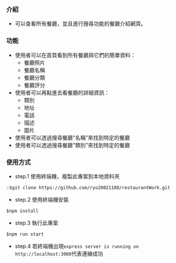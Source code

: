 ### 介紹
- 可以查看所有餐廳，並且進行搜尋功能的餐廳介紹網頁。
### 功能
- 使用者可以在首頁看到所有餐廳與它們的簡單資料：
    - 餐廳照片
    - 餐廳名稱
    - 餐廳分類
    - 餐廳評分
- 使用者可以再點進去看餐廳的詳細資訊：
    - 類別
    - 地址
    - 電話
    - 描述
    - 圖片
- 使用者可以透過搜尋餐廳”名稱”來找到特定的餐廳
- 使用者可以透過搜尋餐廳”類別”來找到特定的餐廳

### 使用方式

- step.1 使用終端機，複製此專案到本地資料夾
```
💡$git clone https://github.com/ryo20021108/restaurantWork.git
```

- step.2 使用終端機安裝
```
$npm install
```

- step.3 執行此專案
```  
$npm run start
```

- step.4 若終端機出現`express server is running on http://localhost:3000`代表連線成功  




